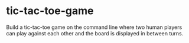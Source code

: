# tic-tac-toe-game
Build a tic-tac-toe game on the command line where two human players can play against each other and the board is displayed in between turns.
